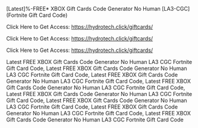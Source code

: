 [Latest]%-FREE* XBOX Gift Cards Code Generator No Human [LA3-CGC] (Fortnite Gift Card Code)

Click Here to Get Access: https://hydrotech.click/giftcards/

Click Here to Get Access: https://hydrotech.click/giftcards/

Click Here to Get Access: https://hydrotech.click/giftcards/

 Latest FREE XBOX Gift Cards Code Generator No Human LA3 CGC Fortnite Gift Card Code, Latest FREE XBOX Gift Cards Code Generator No Human LA3 CGC Fortnite Gift Card Code, Latest FREE XBOX Gift Cards Code Generator No Human LA3 CGC Fortnite Gift Card Code, Latest FREE XBOX Gift Cards Code Generator No Human LA3 CGC Fortnite Gift Card Code, Latest FREE XBOX Gift Cards Code Generator No Human LA3 CGC Fortnite Gift Card Code, Latest FREE XBOX Gift Cards Code Generator No Human LA3 CGC Fortnite Gift Card Code, Latest FREE XBOX Gift Cards Code Generator No Human LA3 CGC Fortnite Gift Card Code, Latest FREE XBOX Gift Cards Code Generator No Human LA3 CGC Fortnite Gift Card Code
